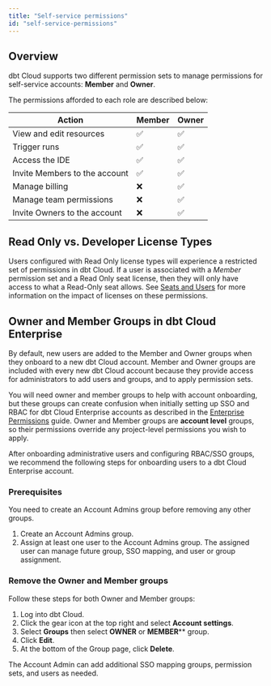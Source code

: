 ```yaml
---
title: "Self-service permissions"
id: "self-service-permissions"
---
```

## Overview

dbt Cloud supports two different permission sets to manage permissions for self-service accounts: **Member** and **Owner**.  

The permissions afforded to each role are described below:

| Action | Member | Owner |
| ------ | ------ | ----- |
| View and edit resources | ✅ | ✅ |
| Trigger runs | ✅ | ✅ |
| Access the IDE | ✅ | ✅ |
| Invite Members to the account | ✅ | ✅ |
| Manage billing | ❌ | ✅ |
| Manage team permissions | ❌ | ✅ |
| Invite Owners to the account | ❌ | ✅ |

## Read Only vs. Developer License Types

Users configured with Read Only license types will experience a restricted set of permissions in dbt Cloud. If a user is associated with a _Member_ permission set and a Read Only seat license, then they will only have access to what a Read-Only seat allows. See [Seats and Users](/docs/cloud/manage-access/seats-and-users) for more information on the impact of licenses on these permissions.

## Owner and Member Groups in dbt Cloud Enterprise  

By default, new users are added to the Member and Owner groups when they onboard to a new dbt Cloud account. Member and Owner groups are included with every new dbt Cloud account because they provide access for administrators to add users and groups, and to apply permission sets.

You will need owner and member groups to help with account onboarding, but these groups can create confusion when initially setting up SSO and RBAC for dbt Cloud Enterprise accounts as described in the [Enterprise Permissions](enterprise-permissions) guide. Owner and Member groups are **account level** groups, so their permissions override any project-level permissions you wish to apply.

After onboarding administrative users and configuring RBAC/SSO groups, we recommend the following steps for onboarding users to a dbt Cloud Enterprise account.

### Prerequisites

You need to create an Account Admins group before removing any other groups.

1. Create an Account Admins group.  
2. Assign at least one user to the Account Admins group. The assigned user can manage future group, SSO mapping, and user or group assignment.

### Remove the Owner and Member groups

Follow these steps for both Owner and Member groups:

1. Log into dbt Cloud.
2. Click the gear icon at the top right and select **Account settings**.
3. Select **Groups** then select **OWNER** or **MEMBER**** group.  
4. Click **Edit**.
5. At the bottom of the Group page, click **Delete**.

The Account Admin can add additional SSO mapping groups, permission sets, and users as needed.
